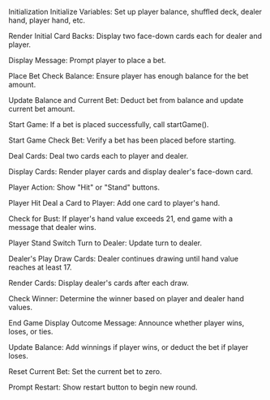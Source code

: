 Initialization
Initialize Variables: Set up player balance, shuffled deck, dealer hand, player hand, etc.

Render Initial Card Backs: Display two face-down cards each for dealer and player.

Display Message: Prompt player to place a bet.

Place Bet
Check Balance: Ensure player has enough balance for the bet amount.

Update Balance and Current Bet: Deduct bet from balance and update current bet amount.

Start Game: If a bet is placed successfully, call startGame().

Start Game 
Check Bet: Verify a bet has been placed before starting.

Deal Cards: Deal two cards each to player and dealer.

Display Cards: Render player cards and display dealer's face-down card.

Player Action: Show "Hit" or "Stand" buttons.

Player Hit
Deal a Card to Player: Add one card to player's hand.

Check for Bust: If player's hand value exceeds 21, end game with a message that dealer wins.

Player Stand
Switch Turn to Dealer: Update turn to dealer.

Dealer's Play
Draw Cards: Dealer continues drawing until hand value reaches at least 17.

Render Cards: Display dealer's cards after each draw.

Check Winner: Determine the winner based on player and dealer hand values.

End Game
Display Outcome Message: Announce whether player wins, loses, or ties.

Update Balance: Add winnings if player wins, or deduct the bet if player loses.

Reset Current Bet: Set the current bet to zero.

Prompt Restart: Show restart button to begin new round.